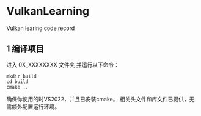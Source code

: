 # VulkanLearning
Vulkan learing code record

## 1 编译项目
进入 0X_XXXXXXXX 文件夹
并运行以下命令：
```
mkdir build
cd build
cmake ..
```
确保你使用的时VS2022，并且已安装cmake。
相关头文件和库文件已提供，无需额外配置运行环境。
